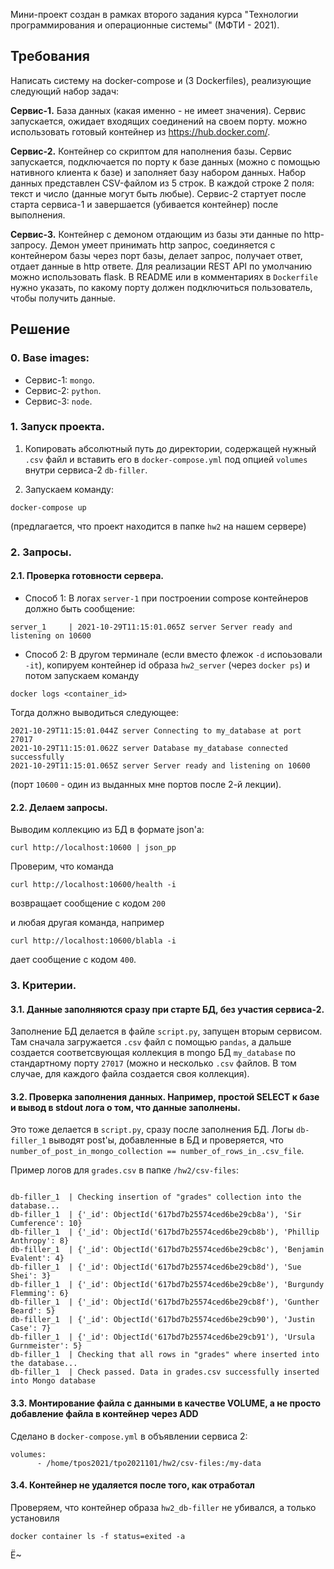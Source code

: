 
Мини-проект создан в рамках второго задания курса "Технологии программирования и операционные системы" (МФТИ - 2021).

## Требования

Написать систему на docker-compose и (3 Dockerfiles), реализующие следующий набор задач:


**Сервис-1.** База данных (какая именно - не имеет значения). Сервис запускается, ожидает входящих соединений на своем порту. можно использовать готовый контейнер из https://hub.docker.com/.

**Сервис-2.** Контейнер со скриптом для наполнения базы. Сервис запускается, подключается по порту к базе данных (можно с помощью нативного клиента к базе) и заполняет базу набором данных. Набор данных представлен CSV-файлом из 5 строк. В каждой строке 2 поля: текст и число (данные могут быть любые). Сервис-2 стартует после старта сервиса-1 и завершается (убивается контейнер) после выполнения.

**Сервис-3.** Контейнер с демоном отдающим из базы эти данные по http-запросу. Демон умеет принимать http запрос, соединяется с контейнером базы через порт базы, делает запрос, получает ответ, отдает данные в http ответе. Для реализации REST API по умолчанию можно использовать flask. В README или в комментариях в `Dockerfile` нужно указать, по какому порту должен подключиться пользователь, чтобы получить данные.

## Решение

### 0. Base images:
  - Сервис-1: `mongo`.
  - Сервис-2: `python`.
  - Сервис-3: `node`.
  

### 1. Запуск проекта.


1. Копировать абсолютный путь до директории, содержащей нужный `.csv` файл и вставить его в `docker-compose.yml` под опцией `volumes` внутри сервиса-2 `db-filler`.

2. Запускаем команду:

<pre><code>docker-compose up
</code></pre>

 (предлагается, что проект находится в папке `hw2` на нашем сервере)

### 2. Запросы.

#### 2.1. Проверка готовности сервера.

- Способ 1: В логах `server-1` при построении compose контейнеров должно быть сообщение:
<pre><code>server_1     | 2021-10-29T11:15:01.065Z server Server ready and listening on 10600
</code></pre>
- Способ 2: В другом терминале (если вместо флежок `-d` испоьзовали `-it`), копируем контейнер id образа `hw2_server` (через `docker ps`) и потом запускаем команду 


<pre><code>docker logs &lt;container_id&gt;
</code></pre>

Тогда должно выводиться следующее:

<pre><code>2021-10-29T11:15:01.044Z server Connecting to my_database at port 27017
2021-10-29T11:15:01.062Z server Database my_database connected successfully
2021-10-29T11:15:01.065Z server Server ready and listening on 10600</code></pre>

(порт `10600` - один из выданных мне портов после 2-й лекции).

#### 2.2. Делаем запросы.

Выводим коллекцию из БД в формате json'а:

<pre><code>curl http://localhost:10600 | json_pp
</code></pre>


Проверим, что команда

<pre><code>curl http://localhost:10600/health -i
</code></pre>
возвращает сообщение с кодом `200`

и любая другая команда, например 

<pre><code>curl http://localhost:10600/blabla -i
</code></pre>

дает сообщение с кодом `400`.

### 3. Критерии.

#### 3.1. Данные заполняются сразу при старте БД, без участия сервиса-2.

Заполнение БД делается в файле `script.py`, запущен вторым сервисом. Там сначала загружается `.csv` файл с помощью `pandas`, а дальше создается соответсвующая коллекция в mongo БД `my_database` по стандартному порту `27017` (можно и несколько  `.csv` файлов. В том случае, для каждого файла создается своя коллекция). 

#### 3.2. Проверка заполнения данных. Например, простой SELECT к базе и вывод в stdout лога о том, что данные заполнены.

Это тоже делается в `script.py`, сразу после заполнения БД. Логы `db-filler_1` выводят post'ы, добавленные в БД и проверяется, что `number_of_post_in_mongo_collection == number_of_rows_in_.csv_file`.

Пример логов для `grades.csv` в папке `/hw2/csv-files`:

<pre><code>
db-filler_1  | Checking insertion of "grades" collection into the database...
db-filler_1  | {'_id': ObjectId('617bd7b25574ced6be29cb8a'), 'Sir Cumference': 10}
db-filler_1  | {'_id': ObjectId('617bd7b25574ced6be29cb8b'), 'Phillip Anthropy': 8}
db-filler_1  | {'_id': ObjectId('617bd7b25574ced6be29cb8c'), 'Benjamin Evalent': 4}
db-filler_1  | {'_id': ObjectId('617bd7b25574ced6be29cb8d'), 'Sue Shei': 3}
db-filler_1  | {'_id': ObjectId('617bd7b25574ced6be29cb8e'), 'Burgundy Flemming': 6}
db-filler_1  | {'_id': ObjectId('617bd7b25574ced6be29cb8f'), 'Gunther Beard': 5}
db-filler_1  | {'_id': ObjectId('617bd7b25574ced6be29cb90'), 'Justin Case': 7}
db-filler_1  | {'_id': ObjectId('617bd7b25574ced6be29cb91'), 'Ursula Gurnmeister': 5}
db-filler_1  | Checking that all rows in "grades" where inserted into the database...
db-filler_1  | Check passed. Data in grades.csv successfully inserted into Mongo database
</code></pre>


#### 3.3. Монтирование файла с данными в качестве VOLUME, а не просто добавление файла в контейнер через ADD

Сделано в `docker-compose.yml` в объявлении сервиса 2:
<pre><code>volumes:
      - /home/tpos2021/tpo2021101/hw2/csv-files:/my-data
</code></pre>

#### 3.4. Контейнер не удаляется после того, как отработал

Проверяем, что контейнер образа `hw2_db-filler` не убивался, а только установиля

<pre><code>docker container ls -f status=exited -a
</code></pre>Ё~